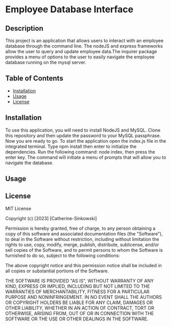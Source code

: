 # Employee Database Interface

## Description

This project is an application that allows users to interact with an employee database through the command line. The nodeJS and express frameworks allow the user to query and update employee data.The inquirer package provides a menu of options to the user to easily navigate the employee database running on the mysql server.

## Table of Contents

- [Installation](#installation)
- [Usage](#usage)
- [License](#license)

## Installation

To use this application, you will need to install NodeJS and MySQL. Clone this repository and then update the password to your MySQL passphrase. Now you are ready to go.
To start the application open the index.js file in the integrated terminal. Type npm install then enter to initialize the dependencies. Run the following command: node index, then press the enter key. The command will initiate a menu of prompts that will allow you to navigate the database.

## Usage

## License

MIT License

Copyright (c) [2023] [Catherine-Sinkowski]

Permission is hereby granted, free of charge, to any person obtaining a copy
of this software and associated documentation files (the "Software"), to deal
in the Software without restriction, including without limitation the rights
to use, copy, modify, merge, publish, distribute, sublicense, and/or sell
copies of the Software, and to permit persons to whom the Software is
furnished to do so, subject to the following conditions:

The above copyright notice and this permission notice shall be included in all
copies or substantial portions of the Software.

THE SOFTWARE IS PROVIDED "AS IS", WITHOUT WARRANTY OF ANY KIND, EXPRESS OR
IMPLIED, INCLUDING BUT NOT LIMITED TO THE WARRANTIES OF MERCHANTABILITY,
FITNESS FOR A PARTICULAR PURPOSE AND NONINFRINGEMENT. IN NO EVENT SHALL THE
AUTHORS OR COPYRIGHT HOLDERS BE LIABLE FOR ANY CLAIM, DAMAGES OR OTHER
LIABILITY, WHETHER IN AN ACTION OF CONTRACT, TORT OR OTHERWISE, ARISING FROM,
OUT OF OR IN CONNECTION WITH THE SOFTWARE OR THE USE OR OTHER DEALINGS IN THE
SOFTWARE.



